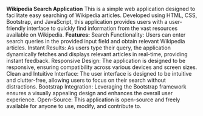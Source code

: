 **Wikipedia Search Application**
This is a simple web application designed to facilitate easy searching of Wikipedia articles. Developed using HTML, CSS, Bootstrap, and JavaScript, this application provides users with a user-friendly interface to quickly find information from the vast resources available on Wikipedia.
**Features:**
Search Functionality: Users can enter search queries in the provided input field and obtain relevant Wikipedia articles.
Instant Results: As users type their query, the application dynamically fetches and displays relevant articles in real-time, providing instant feedback.
Responsive Design: The application is designed to be responsive, ensuring compatibility across various devices and screen sizes.
Clean and Intuitive Interface: The user interface is designed to be intuitive and clutter-free, allowing users to focus on their search without distractions.
Bootstrap Integration: Leveraging the Bootstrap framework ensures a visually appealing design and enhances the overall user experience.
Open-Source: This application is open-source and freely available for anyone to use, modify, and contribute to.
